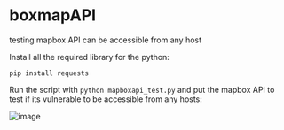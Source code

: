 # boxmapAPI
testing mapbox API can be accessible from any host

Install all the required library for the python:

```pip install requests```

Run the script with ```python mapboxapi_test.py```
and put the mapbox API to test if its vulnerable to be accessible from any hosts:

![image](https://github.com/user-attachments/assets/9d19b278-468a-45aa-9523-5cd1bd22df8c)


